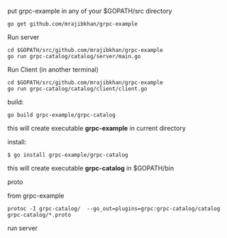 

put grpc-example in any of your $GOPATH/src directory

```
go get github.com/mrajibkhan/grpc-example
```

Run server

```
cd $GOPATH/src/github.com/mrajibkhan/grpc-example
go run grpc-catalog/catalog/server/main.go 
```

Run Client (in another terminal)
```
cd $GOPATH/src/github.com/mrajibkhan/grpc-example
go run grpc-catalog/catalog/client/client.go 
```

build:
```
go build grpc-example/grpc-catalog
```
this will create executable **grpc-example** in current directory

install:
 
```
$ go install grpc-example/grpc-catalog
```

this will create executable **grpc-catalog** in $GOPATH/bin

proto

from grpc-example
```
protoc -I grpc-catalog/  --go_out=plugins=grpc:grpc-catalog/catalog grpc-catalog/*.proto
```

run server
```

```
 